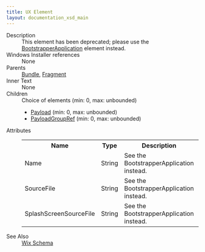 ```yaml
---
title: UX Element
layout: documentation_xsd_main
---
```

<dl>
  <dt>Description</dt>
  <dd>This element has been deprecated; please use the <a href="../wix/bootstrapperapplication">BootstrapperApplication</a> element instead.</dd>
  <dt>Windows Installer references</dt>
  <dd>None</dd>
  <dt>Parents</dt>
  <dd>
    <a href="../wix/bundle">Bundle</a>, <a href="../wix/fragment">Fragment</a></dd>
  <dt>Inner Text</dt>
  <dd>None</dd>
  <dt>Children</dt>
  <dd>Choice of elements (min: 0, max: unbounded)<ul><li><a href="../wix/payload">Payload</a> (min: 0, max: unbounded)</li><li><a href="../wix/payloadgroupref">PayloadGroupRef</a> (min: 0, max: unbounded)</li></ul></dd>
  <dt>Attributes</dt>
  <dd>
    <table cellspacing="0" cellpadding="0" class="schema">
      <tr>
        <th width="15%">Name</th>
        <th width="15%">Type</th>
        <th width="65%">Description</th>
        <th width="15%">Required</th>
      </tr>
      <tr>
        <td>Name</td>
        <td>String</td>
        <td>See the BootstrapperApplication instead.</td>
        <td>&nbsp;</td>
      </tr>
      <tr>
        <td>SourceFile</td>
        <td>String</td>
        <td>See the BootstrapperApplication instead.</td>
        <td>&nbsp;</td>
      </tr>
      <tr>
        <td>SplashScreenSourceFile</td>
        <td>String</td>
        <td>See the BootstrapperApplication instead.</td>
        <td>&nbsp;</td>
      </tr>
    </table>
  </dd>
  <dt>See Also</dt>
  <dd>
    <a href="../wix">Wix Schema</a>
  </dd>
</dl>
